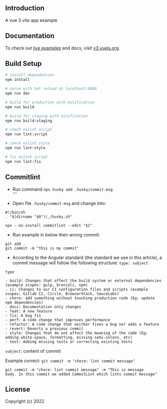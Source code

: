 ## Introduction
A vue 3 vite app example

## Documentation

To check out [live examples](https://v3.vuejs.org/examples/markdown.html) and docs, visit [v3.vuejs.org](https://v3.vuejs.org/).
## Build Setup
``` bash
# install dependencies
npm install

# serve with hot reload at localhost:8080
npm run dev

# build for production with minification
npm run build

# build for staging with minification
npm run build:staging

# check eslint script
npm run lint:script

# check eslint style
npm run lint:style

# fix eslint script
npm run lint:fix
```

## Commitlint
- Run command <code>npx husky add .husky/commit-msg ""</code>

- Open file <code>.husky/commit-msg</code> and change into:

```
#!/bin/sh
. "$(dirname "$0")/_/husky.sh"

npx --no-install commitlint --edit "$1"
```

- Run example in below then wrong commit:
```
git add .
git commit -m "this is my commit"
```

- According to the Angular standard (the standard we use in this article), a commit message will follow the following structure:
<code>type: subject</code>

<code>type</code>
```
- build: Changes that affect the build system or external dependencies (example scopes: gulp, broccoli, npm)
- ci: Changes to our CI configuration files and scripts (example scopes: Gitlab CI, Circle, BrowserStack, SauceLabs)
- chore: add something without touching production code (Eg: update npm dependencies)
- docs: Documentation only changes
- feat: A new feature
- fix: A bug fix
- perf: A code change that improves performance
- refactor: A code change that neither fixes a bug nor adds a feature
- revert: Reverts a previous commit
- style: Changes that do not affect the meaning of the code (Eg: adding white-space, formatting, missing semi-colons, etc)
- test: Adding missing tests or correcting existing tests
```

<code>subject</code>: content of commit

Example correct:
<code>git commit -m "chore: lint commit message"
</code>

<code>git commit -m "chore: lint commit message" -m "This is message body. In this commit we added CommitLint which lints commit message"
</code>
## License
Copyright (c) 2022
